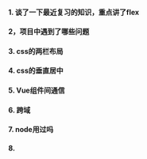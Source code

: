 #### 1. 谈了一下最近复习的知识，重点讲了flex
#### 2，项目中遇到了哪些问题
#### 3. css的两栏布局
#### 4. css的垂直居中
#### 5. Vue组件间通信
#### 6. 跨域
#### 7. node用过吗
#### 8. <script>中diff与async的区别
